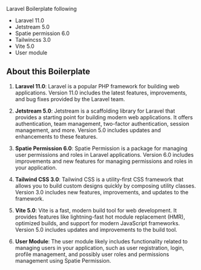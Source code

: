 <p>Laravel Boilerplate following</p>
<ul>
<li>Laravel 11.0</li>
<li>Jetstream 5.0</li>
<li>Spatie permission 6.0</li>
<li>Tailwincss 3.0</li>
<li>Vite 5.0</li>
<li>User module</li>
</ul>

## About this Boilerplate

<ol><li><p><strong>Laravel 11.0</strong>: Laravel is a popular PHP framework for building web applications. Version 11.0 includes the latest features, improvements, and bug fixes provided by the Laravel team.</p></li><li><p><strong>Jetstream 5.0</strong>: Jetstream is a scaffolding library for Laravel that provides a starting point for building modern web applications. It offers authentication, team management, two-factor authentication, session management, and more. Version 5.0 includes updates and enhancements to these features.</p></li><li><p><strong>Spatie Permission 6.0</strong>: Spatie Permission is a package for managing user permissions and roles in Laravel applications. Version 6.0 includes improvements and new features for managing permissions and roles in your application.</p></li><li><p><strong>Tailwind CSS 3.0</strong>: Tailwind CSS is a utility-first CSS framework that allows you to build custom designs quickly by composing utility classes. Version 3.0 includes new features, improvements, and updates to the framework.</p></li><li><p><strong>Vite 5.0</strong>: Vite is a fast, modern build tool for web development. It provides features like lightning-fast hot module replacement (HMR), optimized builds, and support for modern JavaScript frameworks. Version 5.0 includes updates and improvements to the build tool.</p></li><li><p><strong>User Module</strong>: The user module likely includes functionality related to managing users in your application, such as user registration, login, profile management, and possibly user roles and permissions management using Spatie Permission.</p></li></ol>